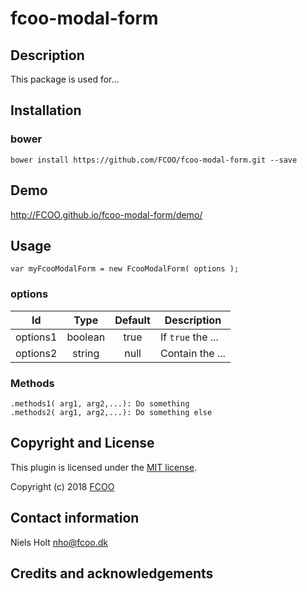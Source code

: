 # fcoo-modal-form
>


## Description
This package is used for...

## Installation
### bower
`bower install https://github.com/FCOO/fcoo-modal-form.git --save`

## Demo
http://FCOO.github.io/fcoo-modal-form/demo/ 

## Usage
```var myFcooModalForm = new FcooModalForm( options );```


### options
| Id | Type | Default | Description |
| :--: | :--: | :-----: | --- |
| options1 | boolean | true | If <code>true</code> the ... |
| options2 | string | null | Contain the ... |

### Methods

    .methods1( arg1, arg2,...): Do something
    .methods2( arg1, arg2,...): Do something else



## Copyright and License
This plugin is licensed under the [MIT license](https://github.com/FCOO/fcoo-modal-form/LICENSE).

Copyright (c) 2018 [FCOO](https://github.com/FCOO)

## Contact information

Niels Holt nho@fcoo.dk


## Credits and acknowledgements
